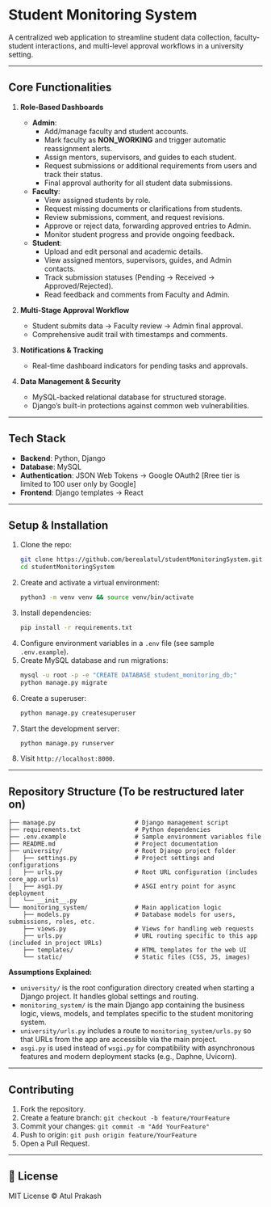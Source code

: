 # Student Monitoring System

A centralized web application to streamline student data collection, faculty-student interactions, and multi-level approval workflows in a university setting.

---

## Core Functionalities

1. **Role-Based Dashboards**

   - **Admin**:
     - Add/manage faculty and student accounts.
     - Mark faculty as **NON\_WORKING** and trigger automatic reassignment alerts.
     - Assign mentors, supervisors, and guides to each student.
     - Request submissions or additional requirements from users and track their status.
     - Final approval authority for all student data submissions.
   - **Faculty**:
     - View assigned students by role.
     - Request missing documents or clarifications from students.
     - Review submissions, comment, and request revisions.
     - Approve or reject data, forwarding approved entries to Admin.
     - Monitor student progress and provide ongoing feedback.
   - **Student**:
     - Upload and edit personal and academic details.
     - View assigned mentors, supervisors, guides, and Admin contacts.
     - Track submission statuses (Pending → Received → Approved/Rejected).
     - Read feedback and comments from Faculty and Admin.

2. **Multi-Stage Approval Workflow**

   - Student submits data → Faculty review → Admin final approval.
   - Comprehensive audit trail with timestamps and comments.

3. **Notifications & Tracking**

   - Real-time dashboard indicators for pending tasks and approvals.

4. **Data Management & Security**

   - MySQL-backed relational database for structured storage.
   - Django’s built-in protections against common web vulnerabilities.

---

## Tech Stack

- **Backend**: Python, Django
- **Database**: MySQL
- **Authentication**: JSON Web Tokens -> Google OAuth2 [Rree tier is limited to 100 user only by Google]
- **Frontend**: Django templates -> React

---

## Setup & Installation

1. Clone the repo:
   ```bash
   git clone https://github.com/berealatul/studentMonitoringSystem.git
   cd studentMonitoringSystem
   ```
2. Create and activate a virtual environment:
   ```bash
   python3 -m venv venv && source venv/bin/activate
   ```
3. Install dependencies:
   ```bash
   pip install -r requirements.txt
   ```
4. Configure environment variables in a `.env` file (see sample `.env.example`).
5. Create MySQL database and run migrations:
   ```bash
   mysql -u root -p -e "CREATE DATABASE student_monitoring_db;"
   python manage.py migrate
   ```
6. Create a superuser:
   ```bash
   python manage.py createsuperuser
   ```
7. Start the development server:
   ```bash
   python manage.py runserver
   ```
8. Visit `http://localhost:8000`.

---

## Repository Structure (To be restructured later on)

```
├── manage.py                      # Django management script
├── requirements.txt               # Python dependencies
├── .env.example                   # Sample environment variables file
├── README.md                      # Project documentation
├── university/                    # Root Django project folder
│   ├── settings.py                # Project settings and configurations
│   ├── urls.py                    # Root URL configuration (includes core_app.urls)
│   ├── asgi.py                    # ASGI entry point for async deployment
│   └── __init__.py
└── monitoring_system/             # Main application logic
    ├── models.py                  # Database models for users, submissions, roles, etc.
    ├── views.py                   # Views for handling web requests
    ├── urls.py                    # URL routing specific to this app (included in project URLs)
    ├── templates/                 # HTML templates for the web UI
    └── static/                    # Static files (CSS, JS, images)
```

**Assumptions Explained:**
- `university/` is the root configuration directory created when starting a Django project. It handles global settings and routing.
- `monitoring_system/` is the main Django app containing the business logic, views, models, and templates specific to the student monitoring system.
- `university/urls.py` includes a route to `monitoring_system/urls.py` so that URLs from the app are accessible via the main project.
- `asgi.py` is used instead of `wsgi.py` for compatibility with asynchronous features and modern deployment stacks (e.g., Daphne, Uvicorn).

---

## Contributing

1. Fork the repository.
2. Create a feature branch: `git checkout -b feature/YourFeature`
3. Commit your changes: `git commit -m "Add YourFeature"`
4. Push to origin: `git push origin feature/YourFeature`
5. Open a Pull Request.

---

## 📄 License

MIT License © Atul Prakash

